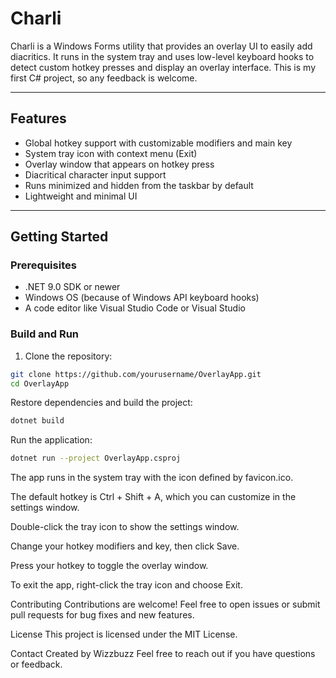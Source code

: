 # Charli

Charli is a Windows Forms utility that provides an overlay UI to easily add diacritics.
It runs in the system tray and uses low-level keyboard hooks to detect custom hotkey presses and display an overlay interface.
This is my first C# project, so any feedback is welcome.

---

## Features

- Global hotkey support with customizable modifiers and main key
- System tray icon with context menu (Exit)
- Overlay window that appears on hotkey press
- Diacritical character input support
- Runs minimized and hidden from the taskbar by default
- Lightweight and minimal UI

---

## Getting Started

### Prerequisites

- .NET 9.0 SDK or newer
- Windows OS (because of Windows API keyboard hooks)
- A code editor like Visual Studio Code or Visual Studio

### Build and Run

1. Clone the repository:

```bash
git clone https://github.com/yourusername/OverlayApp.git
cd OverlayApp
```
Restore dependencies and build the project:

  ```bash
dotnet build
  ```
Run the application:

  ```bash
dotnet run --project OverlayApp.csproj
  ```
The app runs in the system tray with the icon defined by favicon.ico.

The default hotkey is Ctrl + Shift + A, which you can customize in the settings window.

Double-click the tray icon to show the settings window.

Change your hotkey modifiers and key, then click Save.

Press your hotkey to toggle the overlay window.

To exit the app, right-click the tray icon and choose Exit.

Contributing
Contributions are welcome!
Feel free to open issues or submit pull requests for bug fixes and new features.

License
This project is licensed under the MIT License.

Contact
Created by Wizzbuzz
Feel free to reach out if you have questions or feedback.
